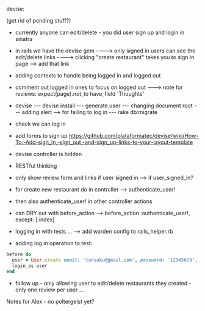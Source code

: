 devise:

(get rid of pending stuff?)
* currently anyone can edit/delete - you did user sign up and login in sinatra
* in rails we have the devise gem
----> only signed in users can see the edit/delete links
----> clicking "create restaurant" takes you to sign in page --> add that link

* adding contexts to handle being logged in and logged out
* comment out logged in ones to focus on logged out
---> note for reviews: expect(page).not_to have_field 'Thoughts'


* devise
--- devise install
--- generate user
--- changing document root
--- adding alert --> for failing to log in
--- rake db:migrate

* check we can log in 
* add forms to sign up https://github.com/plataformatec/devise/wiki/How-To:-Add-sign_in,-sign_out,-and-sign_up-links-to-your-layout-template
* devise controller is hidden 

* RESTful thinking
* only show review form and links if user signed in --> if user_signed_in?
* for create new restaurant do in controller --> authenticate_user!
* then also authenticate_user! in other controller actions
* can DRY out with before_action --> before_action :authenticate_user!, except: [:index]
* logging in with tests … --> add warden config to rails_helper.rb
* adding log in operation to test:

```ruby
before do
  user = User.create email: 'tansaku@gmail.com', password: '12345678', password_confirmation: '12345678'
  login_as user
end
```

* follow up - only allowing user to edit/delete restaurants they created - only one review per user …

Notes for Alex - no poltergeist yet?
